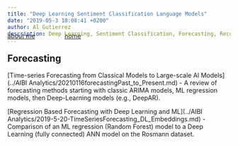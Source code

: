 ```yaml
---
title: "Deep Learning Sentiment Classification Language Models"
date: "2019-05-3 18:08:41 +0200"
author: Al Gutierrez
description: Deep Learning, Sentiment Classification, Forecasting, Recommendations
...
```


<span style="display:block; color:blue; margin-top:-40px;"> </span>
[about me](../../about.md)  &nbsp;   &nbsp;  &nbsp;  &nbsp;   &nbsp;   &nbsp;  &nbsp;  &nbsp; [home](../../index.md)

## Forecasting

[Time-series Forecasting from Classical Models to Large-scale AI Models](../AIBI Analytics/20210116forecastingPast_to_Present.md) - A review of forecasting methods starting with classic ARIMA models, ML regression models, then Deep-Learning models (e.g., DeepAR).

[Regression Based Forecasting with Deep Learning and ML](../AIBI Analytics/2019-5-20-TimeSeriesForecasting_DL_Embeddings.md) -  Comparison of an ML regression (Random Forest) model to a Deep Learning (fully connected) ANN model on the Rosmann dataset.
